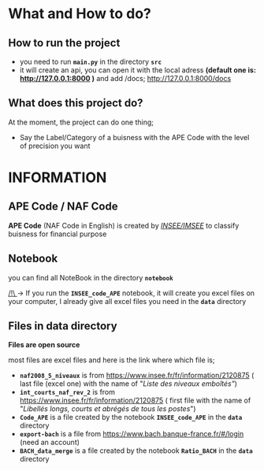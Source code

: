 # **What and How to do?**

## How to run the project

- you need to run **`main.py`** in the directory **`src`**
- it will create an api, you can open it with the local adress **(default one is: http://127.0.0.1:8000 )** and add /docs; http://127.0.0.1:8000/docs

## What does this project do?
At the moment, the project can do one thing;
- Say the Label/Category of a buisness with the APE Code with the level of precision you want

# **INFORMATION**

## APE Code / NAF Code
 **APE Code** (NAF Code in English) is created by <u>*INSEE/IMSEE*</u> to classify buisness for financial purpose

## Notebook
you can find all NoteBook in the directory **`notebook`**

<u>/!\ </u>-> If you run the **`INSEE_code_APE`** notebook, it will create you excel files on your computer, I already give all excel files you need in the **`data`** directory

## Files in data directory
 **Files are open source**

most files are excel files and here is the link where which file is;
- **`naf2008_5_niveaux`** is from https://www.insee.fr/fr/information/2120875 ( last file (excel one) with the name of "*Liste des niveaux emboîtés"*)
- **`int_courts_naf_rev_2`** is from https://www.insee.fr/fr/information/2120875 ( first file with the name of "*Libellés longs, courts et abrégés de tous les postes*")
- **`Code_APE`** is a file created by the notebook **`INSEE_code_APE`** in the **`data`** directory
- **`export-bach`** is a file from https://www.bach.banque-france.fr/#/login (need an account)
- **`BACH_data_merge`** is a file created by the notebook **`Ratio_BACH`** in the **`data`** directory

